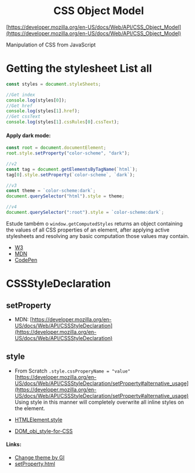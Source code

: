 <h1 align="center">CSS Object Model </h1>

[https://developer.mozilla.org/en-US/docs/Web/API/CSS_Object_Model](https://developer.mozilla.org/en-US/docs/Web/API/CSS_Object_Model)

Manipulation of CSS from JavaScript

# Getting the stylesheet List all

```js
const styles = document.styleSheets;

//Get index
console.log(styles[0]);
//Get href
console.log(styles[1].href);
//Get cssText
console.log(styles[1].cssRules[0].cssText);
```

#### Apply dark mode:

```js
const root = document.documentElement;
root.style.setProperty("color-scheme", "dark");

//v2
const tag = document.getElementsByTagName(`html`);
tag[0].style.setProperty(`color-scheme`, `dark`);

//v3
const theme = `color-scheme:dark`;
document.querySelector("html").style = theme;

//v4
document.querySelector(":root").style = `color-scheme:dark`;
```

Estude também o `window.getComputedStyles` returns an object containing the values of all CSS properties of an element, after applying active stylesheets and resolving any basic computation those values may contain.

- <a href="https://www.w3schools.com/jsref/tryit.asp?filename=tryjsref_getcomputedstyle">W3</a>
- [MDN](https://developer.mozilla.org/en-US/docs/Web/API/Window/getComputedStyle)
- [CodePen](https://codepen.io/geraldopcf/pen/VwBvyPw)

# CSSStyleDeclaration

## setProperty

- MDN:
  [https://developer.mozilla.org/en-US/docs/Web/API/CSSStyleDeclaration](https://developer.mozilla.org/en-US/docs/Web/API/CSSStyleDeclaration)

## style

- From Scratch `.style.cssProperyName = "value"` [https://developer.mozilla.org/en-US/docs/Web/API/CSSStyleDeclaration/setProperty#alternative_usage](https://developer.mozilla.org/en-US/docs/Web/API/CSSStyleDeclaration/setProperty#alternative_usage)
  Using style in this manner will completely overwrite all inline styles on the element.

- [HTMLElement.style](https://developer.mozilla.org/en-US/docs/Web/API/HTMLElement/style)
- [DOM_obj_style-for-CSS](https://www.w3schools.com/jsref/dom_obj_style.asp)

#### Links:

- [Change theme by GI](https://codepen.io/geraldopcf/pen/GRxyZMg?)
- [setProperty.html](setProperty.html)
